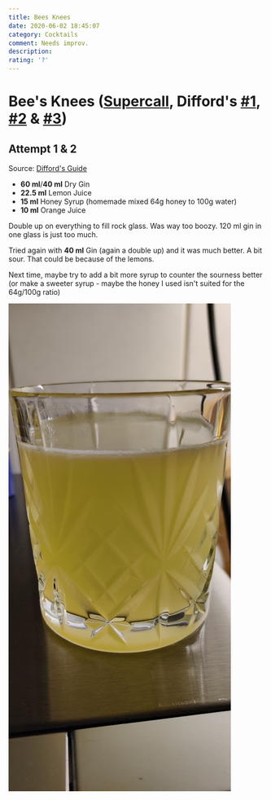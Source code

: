```yaml
---
title: Bees Knees
date: 2020-06-02 18:45:07
category: Cocktails
comment: Needs improv.
description: 
rating: '?'
---
```


# Bee's Knees ([Supercall](https://www.supercall.com/recipe/bees-knees), Difford's [#1](https://www.diffordsguide.com/cocktails/recipe/195/bees-knees-1), [#2](https://www.diffordsguide.com/cocktails/recipe/196/bees-knees-2) & [#3](https://www.diffordsguide.com/cocktails/recipe/2144/bees-knees-3))

## Attempt 1 & 2 
Source: [Difford's Guide](https://www.diffordsguide.com/cocktails/recipe/2144/bees-knees)

 - **60 ml**/**40 ml** Dry Gin 
 - **22.5 ml** Lemon Juice
 - **15 ml** Honey Syrup (homemade mixed 64g honey to 100g water)
 - **10 ml** Orange Juice

 Double up on everything to fill rock glass. Was way too boozy. 120 ml gin in one glass is just too much.

 Tried again with **40 ml** Gin (again a double up) and it was much better. A bit sour. That could be because of the lemons. 

 Next time, maybe try to add a bit more syrup to counter the sourness better (or make a sweeter syrup - maybe the honey I used isn't suited for the 64g/100g ratio)

 ![Version 1][version1]

 [version1]: Bees_Knees_v1.jpg  